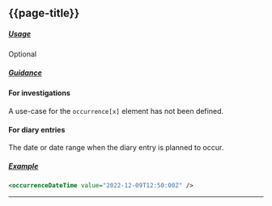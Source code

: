 ## {{page-title}}

<h5><ins>Usage</ins></h5>

<span class="mro-circle optional" title="Optional"></span> Optional

<h5><ins>Guidance</ins></h5>

#### For investigations

A use-case for the `occurrence[x]` element has not been defined.

#### For diary entries

The date or date range when the diary entry is planned to occur.

<h5><ins>Example</ins></h5>

```xml
<occurrenceDateTime value="2022-12-09T12:50:00Z" />
```

---